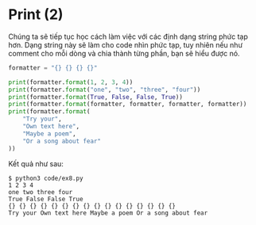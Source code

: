 # Print (2)

Chúng ta sẽ tiếp tục học cách làm việc với các định dạng string phức tạp hơn. Dạng string này sẽ làm cho code nhìn phức tạp, tuy nhiên nếu như comment cho mỗi dòng và chia thành từng phần, bạn sẽ hiểu được nó.

```py
formatter = "{} {} {} {}"

print(formatter.format(1, 2, 3, 4))
print(formatter.format("one", "two", "three", "four"))
print(formatter.format(True, False, False, True))
print(formatter.format(formatter, formatter, formatter, formatter))
print(formatter.format(
    "Try your",
    "Own text here",
    "Maybe a poem",
    "Or a song about fear"
))
```

Kết quả như sau:

```
$ python3 code/ex8.py
1 2 3 4
one two three four
True False False True
{} {} {} {} {} {} {} {} {} {} {} {} {} {} {} {}
Try your Own text here Maybe a poem Or a song about fear
```
